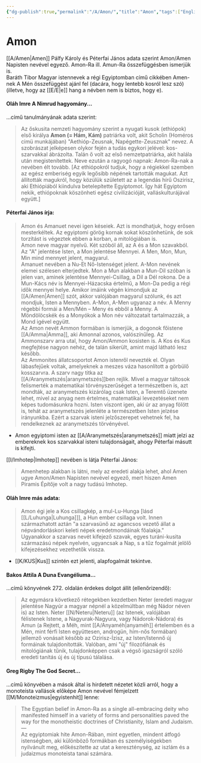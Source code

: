 ```yaml
---
{"dg-publish":true,"permalink":"/A/Amon/","title":"Amon","tags":["Englishtexttranslated"],"created":"2025-09-24T17:01","updated":"2025-09-24T17:02"}
---
```



# Amon

[[A/Amen\|Amen]] Pálfy Károly és Péterfai János adata szerint Amon/Amen Napisten nevével egyező. Amon-Ra ill. Amun-Ra összefüggésben ismerjük is.  
Baráth Tibor Magyar istennevek a régi Egyiptomban című cikkében Amen-nek A Mén összefüggést ajánl fel (dacára, hogy lentebb kosról lesz szó) (illetve, hogy az [[E/E\|e]] hang a névben nem is biztos, hogy e).  

#### Oláh Imre A Nimrud hagyomány...

...című tanulmányának adata szerint:  
> Az őskusita nemzeti hagyomány szerint a nyugati kusok (ethiópok) első királya **Amon (= Hám, Kám)** patriárka volt, akit Scholin (Homéros cimü munkájában) "Aethióp-Zeusnak, Napégette-Zeusznak" nevez. A szobrászat jelképesen olykor fején a tudás egykori jelével: kos-szarvakkal ábrázolta. Talán ő volt az első nemzetpatriárka, akit halála után megistenítettek. Neve ezután a ragyogó napnak: Amon-Ra-nak a nevében élt tovább. \[Az ethiópokról tudjuk, hogy a régiekkel szemben az egész emberiség egyik legősibb népének tartották magukat. Azt állították magukról, hogy közülük született az a legendás hírű Oszirisz, aki Ethiópiából kiindulva betelepítette Egyiptomot. Így hát Egyiptom nekik, ethiópoknak köszönheti egész civilizációját, valláskulturájával együtt.\]  

#### Péterfai János írja:

> Amon és Amanuet nevei igen késeiek. Azt is mondhatjuk, hogy erősen mesterkéltek. Az egyiptomi görög kornak sokat köszönhetünk, de sok torzítást is végeztek ebben a korban, a mitológiában is.  
> Amon neve magyar nyelvű. Két szóból áll, az A és a Mon szavakból. Az "A" jelentése Isten, a Mon jelentése Mennyei. A Men, Mon, Mun, Min mind mennyet jelent, magyarul.  
> Amanuet nevében a Nu-Et Nő-Istenséget jelent. A-Mon nevének elemei szélesen elterjedtek. Mon a Mun alakban a Mun-Dil szóban is jelen van, aminek jelentése Mennyei-Csillag, a Dil a Dél rokona. De a Mun-Kács név is Mennyei-Házacska értelmű, a Mon-Da pedig a régi idők mennyei helye. Amikor imáink végén kimondjuk az [[A/Amen\|Amen]] szót, akkor valójában magyarul szólunk, és azt mondjuk, Isten a Mennyben. A-Mon, A-Men ugyanaz a név. A Menny régebbi formái a Men/Mén – Meny és ebből a Menny. A Möndölöcskék és a Monyókok a Mon név változatait tartalmazzák, a Mond igével együtt.  
> Az Amon nevét Ammon formában is ismerjük, a dogonok főistene [[A/Amma\|Amma]], aki Amonnal azonos, valószínűleg. Az Ammonszarv arra utal, hogy Amon/Ammon kosisten is. A Kos és Kus megfejtése nagyon nehéz, de talán sikerült, amint majd látható lesz később.  
> Az Ammonites állatcsoportot Amon istenről nevezték el. Olyan lábasfejűek voltak, amelyeknek a meszes váza hasonlított a görbülő kosszarvra. A szarv nagy titka az [[A/Aranymetszés\|aranymetszés]]ben rejlik. Mivel a magyar táltosok felismerték a matematikai törvényszerűséget a természetben is, azt mondták, az aranymetszés kizárólag csak Isten, a Teremtő üzenete lehet, mivel az anyag nem értelmes, matematikai levezetéseket nem képes tudomásunkra hozni. Isten viszont igen, aki úr az anyag fölött is, tehát az aranymetszés jelenléte a természetben Isten jelzése irányunkba. Ezért a szarvak isteni jelzőszerepet vehetnek fel, ha rendelkeznek az aranymetszés törvényével.  
- Amon egyiptomi isten az [[A/Aranymetszés\|aranymetszés]] miatt jelzi az embereknek kos szarvakkal isteni tulajdonságait, ahogy Péterfai másutt is kifejti.

[[I/Imhotep\|Imhotep]] nevében is látja Péterfai János:  
> Amenhetep alakban is látni, mely az eredeti alakja lehet, ahol Amen ugye Amon/Amen Napisten nevével egyező, mert hiszen Amen Piramis Építője volt a nagy tudású Imhotep.  

#### Oláh Imre más adata:  

> Amon égi jele a Kos csillagkép, a mul-Lu-Hunga \[lásd [[L/Luhunga\|Luhunga]]\], a Hun ember csillaga volt. Innen származhatott aztán "a szarvasünő az agancsos vezető állat a népvándorláskori keleti népek eredetmondáinak főalakja." Ugyanakkor a szarvas nevét kifejező szavak, egyes turáni-kusita származású népek nyelvén, ugyancsak a Nap, s a tűz fogalmát jelölő kifejezésekhez vezethetők vissza.  
- [[K/KUS\|Kus]] szintén ezt jelenti, alapfogalmát tekintve.

#### Bakos Attila A Duna Evangéliuma...

...című könyvének 272. oldalán érdekes dolgot állít (ellenőrizendő):  
> Az egymásra következő rétegekben kezdetben Neter (eredeti magyar jelentése Nagyúr a magyar népnél a közelmúltban még Nádor néven is) az Isten. Neter [[N/Neteru\|Neteru]] (az Istenek, valójában félistenek Istene, a Nagyurak-Nagyura, vagy Nádorok-Nádora) és Amun (a Rejtett, a Méh, mint [[A/Anyaméh\|anyaméh]] értelemben és a Mén, mint férfi Isten együttesen, androgün, hím-nős formában) jellemző vonásait később az Ozirisz-Ízisz, az Isten/Istennő új formáinak tulajdonították. Valóban, ami "új" filozófiának és mitológiának tűnik, tulajdonképpen csak a végső igazságról szóló eredeti tanítás új és új típusú tálalása.  

#### Greg Rigby The God Secret...

...című könyvében a mások által is hirdetett nézetet közli arról, hogy a monoteista vallások előképe Amon nevével fémjelzett [[M/Monoteizmus\|egyistenhit]] lenne:  
> The Egyptian belief in Amon-Ra as a single all-embracing deity who manifested himself in a variety of forms and personalities paved the way for the monotheistic doctrines of Christianity, Islam and Judaism.  
> —  
> Az egyiptomiak hite Amon-Rában, mint egyetlen, mindent átfogó istenségben, aki különböző formákban és személyiségekben nyilvánult meg, előkészítette az utat a kereszténység, az iszlám és a judaizmus monoteista tanai számára.  